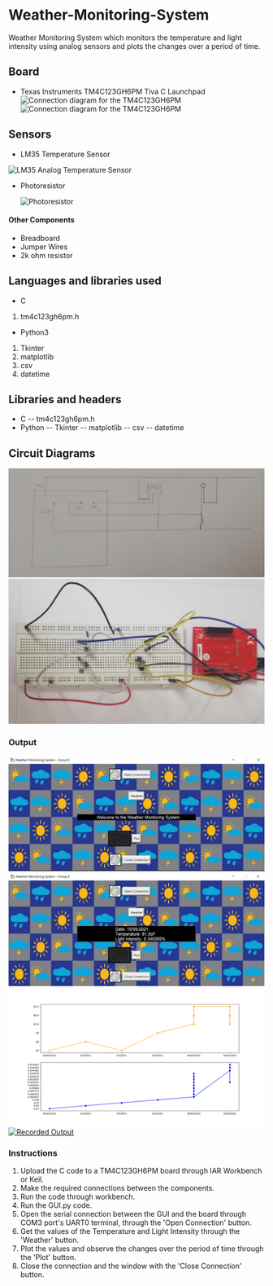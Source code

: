 # Weather-Monitoring-System
 Weather Monitoring System which monitors the temperature and light intensity using analog sensors and plots the changes over a period of time.

## Board
- Texas Instruments TM4C123GH6PM Tiva C Launchpad
![Connection diagram for the TM4C123GH6PM](https://energia.nu/pinmaps/img/EK-TM4C123GXL.jpg)
![Connection diagram for the TM4C123GH6PM](https://energia.nu/pinmaps/img/EK-TM4C123GXL-BACK.jpg)

## Sensors
- LM35 Temperature Sensor

 ![LM35 Analog Temperature Sensor](https://www.electronicwings.com/public/images/user_images/images/Sensor%20%26%20Modules/LM35/LM35%20Pinout.png)
- Photoresistor

  ![Photoresistor](https://d12oja0ew7x0i8.cloudfront.net/image-handler/ts/20190820094913/ri/750/src/images/Article_Images/ImageForArticle_18355(1).jpg)

#### Other Components
- Breadboard
- Jumper Wires
- 2k ohm resistor

## Languages and libraries used
- C
 1. tm4c123gh6pm.h
- Python3
1. Tkinter
2. matplotlib
3. csv
4. datetime


## Libraries and headers
- C
 -- tm4c123gh6pm.h
- Python
 -- Tkinter
 -- matplotlib
 -- csv
 -- datetime

## Circuit Diagrams
![Circuit Diagram for Weather Monitoring System](/Circuit_Diagrams/Circuit_Diagram.jpeg)
![Circuit](/Circuit_Diagrams/Circuit.jpeg)

### Output
![GUI Welcome Screen](/Screenshots/GUI_Open.jpg)
![Display Weather](/Screenshots/Display_Weather.jpg)
![Weather Plot](/Screenshots/Plot.png)
[![Recorded Output](http://img.youtube.com/vi/9_wM76P6ETY/0.jpg)](https://youtu.be/9_wM76P6ETY)

### Instructions
1. Upload the C code to a TM4C123GH6PM board through IAR Workbench or Keil.
2. Make the required connections between the components.
3. Run the code through workbench.
4. Run the GUI.py code.
5. Open the serial connection between the GUI and the board through COM3 port's UART0 terminal, through the 'Open Connection' button.
6. Get the values of the Temperature and Light Intensity through the 'Weather' button.
7. Plot the values and observe the changes over the period of time through the 'Plot' button.
8. Close the connection and the window with the 'Close Connection' button.
